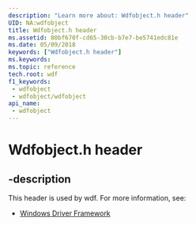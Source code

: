 ```yaml
---
description: "Learn more about: Wdfobject.h header"
UID: NA:wdfobject
title: Wdfobject.h header
ms.assetid: 80bf670f-cd65-30cb-b7e7-be5741edc81e
ms.date: 05/09/2018
keywords: ["Wdfobject.h header"]
ms.keywords: 
ms.topic: reference
tech.root: wdf
f1_keywords:
 - wdfobject
 - wdfobject/wdfobject
api_name:
 - wdfobject
---
```


# Wdfobject.h header


## -description

This header is used by wdf. For more information, see:

- [Windows Driver Framework](../_wdf/index.md)


